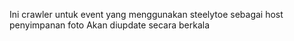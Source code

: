 Ini crawler untuk event yang menggunakan steelytoe sebagai host penyimpanan foto
Akan diupdate secara berkala